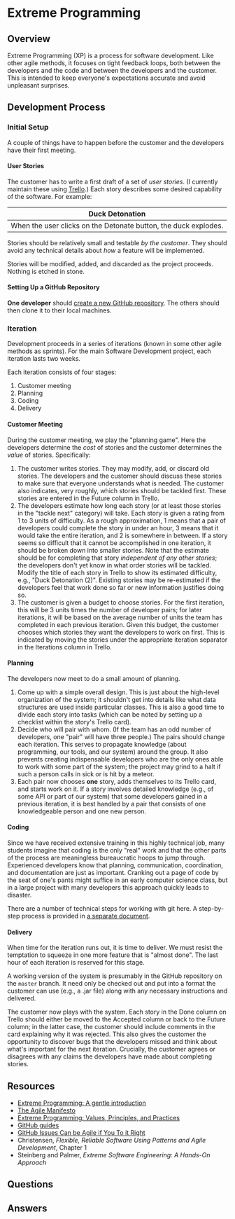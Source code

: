 # Extreme Programming
## Overview
Extreme Programming (XP) is a process for software development. Like other agile methods, it focuses on tight feedback loops, both between the developers and the code and between the developers and the customer. This is intended to keep everyone's expectations accurate and avoid unpleasant surprises.
## Development Process
### Initial Setup
A couple of things have to happen before the customer and the developers have their first meeting.
#### User Stories
The customer has to write a first draft of a set of *user stories*. (I currently maintain these using [Trello](https://trello.com/).) Each story describes some desired capability of the software. For example:

| Duck Detonation |
|-|
|When the user clicks on the Detonate button, the duck explodes.|

Stories should be relatively small and testable *by the customer*. They should avoid any technical details about *how* a feature will be implemented.

Stories will be modified, added, and discarded as the project proceeds. Nothing is etched in stone.
#### Setting Up a GitHub Repository
**One developer** should [create a new GitHub repository](setting_up_github.md). The others should then clone it to their local machines.
### Iteration
Development proceeds in a series of iterations (known in some other agile methods as sprints). For the main Software Development project, each iteration lasts two weeks.

Each iteration consists of four stages:
1. Customer meeting
1. Planning
1. Coding
1. Delivery
#### Customer Meeting
During the customer meeting, we play the "planning game". Here the developers determine the *cost* of stories and the customer determines the *value* of stories. Specifically:
1. The customer writes stories. They may modify, add, or discard old stories. The developers and the customer should discuss these stories to make sure that everyone understands what is needed. The customer also indicates, very roughly, which stories should be tackled first. These stories are entered in the Future column in Trello.
1. The developers estimate how long each story (or at least those stories in the "tackle next" category) will take. Each story is given a rating from 1 to 3 units of difficulty. As a rough approximation, 1 means that a pair of developers could complete the story in under an hour, 3 means that it would take the entire iteration, and 2 is somewhere in between. If a story seems so difficult that it cannot be accomplished in one iteration, it should be broken down into smaller stories. Note that the estimate should be for completing that story *independent of any other stories*; the developers don't yet know in what order stories will be tackled. Modify the title of each story in Trello to show its estimated difficulty, e.g., "Duck Detonation (2)". Existing stories may be re-estimated if the developers feel that work done so far or new information justifies doing so.
1. The customer is given a budget to choose stories. For the first iteration, this will be 3 units times the number of developer pairs; for later iterations, it will be based on the average number of units the team has completed in each previous iteration. Given this budget, the customer chooses which stories they want the developers to work on first. This is indicated by moving the stories under the appropriate iteration separator in the Iterations column in Trello.

#### Planning
The developers now meet to do a small amount of planning.
1. Come up with a simple overall design. This is just about the high-level organization of the system; it shouldn't get into details like what data structures are used inside particular classes. This is also a good time to divide each story into tasks (which can be noted by setting up a checklist within the story's Trello card).
1. Decide who will pair with whom. (If the team has an odd number of developers, one "pair" will have three people.) The pairs should change each iteration. This serves to propagate knowledge (about programming, our tools, and our system) around the group. It also prevents creating indispensable developers who are the only ones able to work with some part of the system; the project may grind to a halt if such a person calls in sick or is hit by a meteor.
1. Each pair now chooses **one** story, adds themselves to its Trello card, and starts work on it. If a story involves detailed knowledge (e.g., of some API or part of our system) that some developers gained in a previous iteration, it is best handled by a pair that consists of one knowledgeable person and one new person.
#### Coding
Since we have received extensive training in this highly technical job, many students imagine that coding is the only "real" work and that the other parts of the process are meaningless bureaucratic hoops to jump through. Experienced developers know that planning, communication, coordination, and documentation are just as important. Cranking out a page of code by the seat of one's pants might suffice in an early computer science class, but in a large project with many developers this approach quickly leads to disaster.

There are a number of technical steps for working with git here. A step-by-step process is provided in [a separate document](xp_coding_steps.md).
#### Delivery
When time for the iteration runs out, it is time to deliver. We must resist the temptation to squeeze in one more feature that is "almost done". The last hour of each iteration is reserved for this stage.

A working version of the system is presumably in the GitHub repository on the `master` branch. It need only be checked out and put into a format the customer can use (e.g., a .jar file) along with any necessary instructions and delivered.

The customer now plays with the system. Each story in the Done column on Trello should either be moved to the Accepted column or back to the Future column; in the latter case, the customer should include comments in the card explaining why it was rejected. This also gives the customer the opportunity to discover bugs that the developers missed and think about what's important for the next iteration. Crucially, the customer agrees or disagrees with any claims the developers have made about completing stories.
## Resources
- [Extreme Programming: A gentle introduction](http://www.extremeprogramming.org/)
- [The Agile Manifesto](https://agilemanifesto.org/)
- [Extreme Programming: Values, Principles, and Practices](https://www.altexsoft.com/blog/business/extreme-programming-values-principles-and-practices/)
- [GitHub guides](https://guides.github.com/)
- [GitHub Issues Can be Agile if You To it Right](https://zube.io/blog/agile-project-management-workflow-for-github-issues/)
- Christensen, *Flexible, Reliable Software Using Patterns and Agile Development*, Chapter 1
- Steinberg and Palmer, *Extreme Software Engineering: A Hands-On Approach*
## Questions
## Answers
